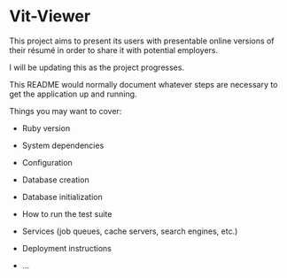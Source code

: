 # Vit-Viewer

This project aims to present its users with presentable online versions of their résumé in order to share it with potential employers.

I will be updating this as the project progresses.

This README would normally document whatever steps are necessary to get the
application up and running.

Things you may want to cover:

* Ruby version

* System dependencies

* Configuration

* Database creation

* Database initialization

* How to run the test suite

* Services (job queues, cache servers, search engines, etc.)

* Deployment instructions

* ...
